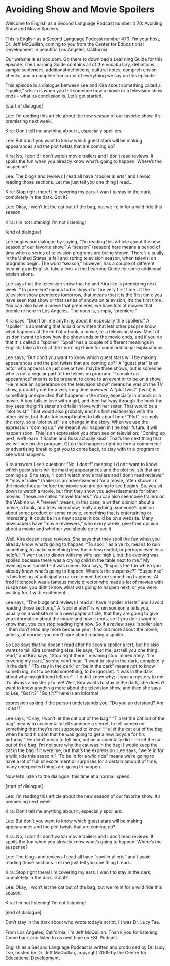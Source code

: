 # Avoiding Show and Movie  Spoilers

Welcome to English as a Second Language Podcast number 4 70: Avoiding Show and Movie Spoilers. 

This is English as a Second Language Podcast number 470.  I’m your host, Dr. Jeff McQuillan, coming to you from the Center for Educa tional Development in beautiful Los Angeles, California. 

Our website is eslpod.com.  Go there to download a Lear ning Guide for this episode.  The Learning Guide contains all of the vocabu lary, definitions, sample sentences, additional definitions, cultural notes, compreh ension checks, and a complete transcript of everything we say on this episode. 

This episode is a dialogue between Lee and Kira about something called a “spoiler,” which is when you tell someone how a movie or a television show ends – what its conclusion is.  Let’s get started. 

[start of dialogue] 

Lee:  I’m reading this article about the new season of our favorite show.  It’s premiering next week. 

Kira:  Don’t tell me anything about it, especially spoil ers.   

Lee:  But don’t you want to know which guest stars will be making appearances and the plot twists that are coming up? 

Kira:  No, I don’t!  I don’t watch movie trailers and I don’t read reviews.  It spoils the fun when you already know what’s going to happen.  Where’s the suspense? 

Lee:  The blogs and reviews I read all have “spoiler al erts” and I avoid reading those sections.  Let me just tell you one thing I read… 

Kira:  Stop right there!  I’m covering my ears.  I wan t to stay in the dark, completely in the dark.  Got it? 

Lee:  Okay, I won’t let the cat out of the bag, but we ’re in for a wild ride this season. 

Kira:  I’m not listening!  I’m not listening! 

 [end of dialogue] 

Lee begins our dialogue by saying, “I’m reading this art icle about the new season of our favorite show.”  A “season” (season) here means a period of time when a series of television programs are being shown.  There’s u sually, in the United States, a fall and spring television season, when televisi on programs begin.  The word “season,” however, has a couple of different meanin gs in English; take a look at the Learning Guide for some additional explan ations. 

Lee says that the television show that he and Kira like is premiering next week. “To premiere” means to be shown for the very first time .  If the television show premieres tomorrow, that means that it is the first tim e you have seen that show or that series of shows on television; it’s the first time .  You can also have a movie that premieres; we have lots of movies that premie re here in Los Angeles. The noun is, simply, “premiere.” 

Kira says, “Don’t tell me anything about it, especially th e spoilers.”  A “spoiler” is something that is said or written that lets other peopl e know what happens at the end of a book, a movie, or a television show.  Most of us don’t want to know how the show ends or the movie ends, and if you do that it’ s called a “spoiler.”  “Spoil” has a couple of different meanings in English; take a lo ok at the Learning Guide for some additional explanations. 

Lee says, “But don’t you want to know which guest stars wil l be making appearances and the plot twists that are coming up?”  A “guest star” is an actor who appears on just one or two, maybe three shows, but is someone who is not a regular part of the television program.  “To make an  appearance” means to be present, to come to an event or to be on a show.  “He m ade an appearance on the television show” means he was on the TV show, probabl y not for a very long time however.  A “plot twist” (twist) is something unexpe cted that happens in the story, especially in a book or a movie.  A boy falls in love with a girl, and then halfway through the book the boy sees the girl’s sister an d falls in love with her sister.  That would be a “plot twist.”  That would also  probably end his first relationship with the other sister, but that’s too compl icated to talk about here! “Plot” is simply the story, so a “plot twist” is a change in  the story.  When we use the expression “coming up,” we mean it will happen in t he near future, it will happen soon.  This is an expression you often see on televisi on: “Coming up next, we’ll learn if Rachel and Ross actually kiss!”  That’s the next thing that we will see on the program.  Often that happens right be fore a commercial or advertising break to get you to come back, to stay with th e program to see what happens. 

 Kira answers Lee’s question: “No, I don’t!” meaning I d on’t want to know which guest stars will be making appearances and the plot twi sts that are coming up. She says, “I don’t watch movie trailers and I don’t read reviews.”  A “movie trailer” (trailer) is an advertisement for a movie, often shown i n the movie theater before the movie you are going to see begins.  So, you sit down  to watch a movie, but first they show you advertisements for other movies.  These  are called “movie trailers.”  You can also see movie trailers on the Web no w.  A “review” means, in this case, a written opinion about a movie, a book, or a  television show; really anything, someone’s opinion about some product or some m ovie, something that is entertaining or interesting.  It could be in a new spaper; it could be on a website.  Many newspapers have “movie reviewers,” who every w eek, give their opinion about a movie and whether you should go to see  it. 

Well, Kira doesn’t read reviews.  She says that they spoil the fun when you already know what’s going to happen.  “To spoil,” as a ve rb, means to ruin something, to make something less fun or less useful, or perhaps even less helpful: “I went out to dinner with my wife last nigh t, but the evening was spoiled because there was a crying child in the table next to me.”   My evening was spoiled – it was ruined.  Kira says, “It spoils the fun wh en you already know what’s going to happen.  Where’s the suspense?”  “Suspe nse” is this feeling of anticipation or excitement before something happens.  Al fred Hitchcock was a famous movie director who made a lot of movies with suspe nse; you didn’t know what was going to happen next, or you were waiting for  it with excitement. 

Lee says, “The blogs and reviews I read all have “spoiler a lerts” and I avoid reading those sections.”  A “spoiler alert” is when someon e tells you, usually on a website or in a newspaper article, that they are going  to give you information about the movie and how it ends, so if you don’t want to know that, you can stop reading right now.  So if a review says “spoiler alert, ” then don’t read any more because you’ll find out more about the movie, unless, of course, you don’t care about reading a spoiler.   

So Lee says that he doesn’t read after he sees a spoiler a lert, but he also wants to tell Kira something else.  He says, “Let me just tell  you one thing I read,” and Kira says, “Stop right there!” meaning stop immediately.   “I’m covering my ears,” so she can’t hear.  “I want to stay in the dark, complete ly in the dark.”  “To stay in the dark” or “be in the dark” means not to know someth ing, not to be told something, to be ignorant.  “I was in the dark about why my girlfriend left me” – I didn’t know why; it was a mystery to me.  It’s always a myster y to me!  Well, Kira wants to stay in the dark, she doesn’t want to know anythin g more about the television show, and then she says to Lee, “Got it?”  “Go t it?” here is an informal  

 expression asking if the person understands you: “Do you un derstand?  Am I clear?” 

Lee says, “Okay, I won’t let the cat out of the bag.”  “T o let the cat out of the bag” means to accidentally tell someone a secret, to tell someo ne something that they’re not supposed to know.  “He let the cat out of  the bag when he told his son that he was going to get a new bicycle for his birthday.”   He didn’t mean to tell him, but he accidentally did – he let the cat out of th e bag.  I’m not sure why the cat was in the bag; I would keep the cat in the bag if it were me, but that’s the expression.  Lee says, “we’re in for a wild ride this seaso n.”  “To be in for a wild ride” means we’re going to have a lot of fun or excite ment or surprises for a certain amount of time; many unexpected things are going  to happen. 

Now let’s listen to the dialogue, this time at a norma l speed. 

[start of dialogue] 

Lee:  I’m reading this article about the new season of our favorite show.  It’s premiering next week. 

Kira:  Don’t tell me anything about it, especially spoil ers.   

Lee:  But don’t you want to know which guest stars will be making appearances and the plot twists that are coming up? 

Kira:  No, I don’t!  I don’t watch movie trailers and I don’t read reviews.  It spoils the fun when you already know what’s going to happen.  Where’s the suspense? 

Lee:  The blogs and reviews I read all have “spoiler al erts” and I avoid reading those sections.  Let me just tell you one thing I read… 

Kira:  Stop right there!  I’m covering my ears.  I wan t to stay in the dark, completely in the dark.  Got it? 

Lee:  Okay, I won’t let the cat out of the bag, but we ’re in for a wild ride this season. 

Kira:  I’m not listening!  I’m not listening! 

[end of dialogue] 

Don’t stay in the dark about who wrote today’s script.  I t was Dr. Lucy Tse.    

 From Los Angeles, California, I’m Jeff McQuillan.  Than k you for listening.  Come back and listen to us next time on ESL Podcast. 

English as a Second Language Podcast is written and produ ced by Dr. Lucy Tse, hosted by Dr. Jeff McQuillan, copyright 2009 by the Center  for Educational Development.

